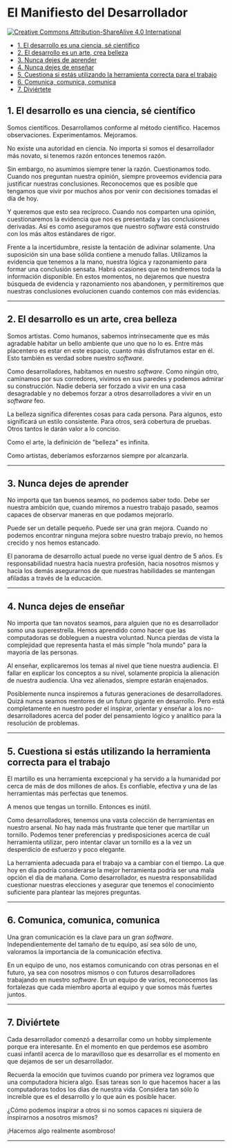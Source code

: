 # El Manifiesto del Desarrollador

[![Creative Commons Attribution-ShareAlive 4.0 International][license_img]][license_url]

<!-- toc -->

- [1. El desarrollo es una ciencia, sé científico](#1-el-desarrollo-es-una-ciencia-se-cientifico)
- [2. El desarrollo es un arte, crea belleza](#2-el-desarrollo-es-un-arte-crea-belleza)
- [3. Nunca dejes de aprender](#3-nunca-dejes-de-aprender)
- [4. Nunca dejes de enseñar](#4-nunca-dejes-de-ensenar)
- [5. Cuestiona si estás utilizando la herramienta correcta para el trabajo](#5-cuestiona-si-estas-utilizando-la-herramienta-correcta-para-el-trabajo)
- [6. Comunica, comunica, comunica](#6-comunica-comunica-comunica)
- [7. Diviértete](#7-diviertete)

<!-- tocstop -->

## 1. El desarrollo es una ciencia, sé científico

Somos científicos. Desarrollamos conforme al método científico. Hacemos
observaciones. Experimentamos. Mejoramos.

No existe una autoridad en ciencia. No importa si somos el desarrollador
más novato, si tenemos razón entonces tenemos razón.

Sin embargo, no asumimos siempre tener la razón. Cuestionamos todo.
Cuando nos preguntan nuestra opinión, siempre proveemos evidencia para
justificar nuestras conclusiones. Reconocemos que es posible que tengamos
que vivir por muchos años por venir con decisiones tomadas el día de hoy.

Y queremos que esto sea recíproco. Cuando nos comparten una opinión,
cuestionaremos la evidencia que nos es presentada y las conclusiones
derivadas. Así es como aseguramos que nuestro _software_ está construido
con los más altos estándares de rigor.

Frente a la incertidumbre, resiste la tentación de adivinar solamente.
Una suposición sin una base sólida contiene a menudo fallas. Utilizamos
la evidencia que tenemos a la mano, nuestra lógica y razonamiento para
formar una conclusión sensata. Habrá ocasiones que no tendremos toda la
información disponible. En estos momentos, no dejaremos que nuestra
búsqueda de evidencia y razonamiento nos abandonen, y permitiremos
que nuestras conclusiones evolucionen cuando contemos con más evidencias.

---

## 2. El desarrollo es un arte, crea belleza

Somos artistas. Como humanos, sabemos intrínsecamente que es más agradable
habitar un bello ambiente que uno que no lo es. Entre más placentero es estar
en este espacio, cuanto más disfrutamos estar en él. Esto también es verdad
sobre nuestro _software_.

Como desarrolladores, habitamos en nuestro _software_. Como ningún otro,
caminamos por sus corredores, vivimos en sus paredes y podemos admirar su
construcción. Nadie debería ser forzado a vivir en una casa desagradable
y no debemos forzar a otros desarrolladores a vivir en un _software_ feo.

La belleza significa diferentes cosas para cada persona. Para algunos, esto
significará un estilo consistente. Para otros, será cobertura de pruebas.
Otros tantos le darán valor a lo conciso.

Como el arte, la definición de "belleza" es infinita.

Como artistas, deberíamos esforzarnos siempre por alcanzarla.

---

## 3. Nunca dejes de aprender

No importa que tan buenos seamos, no podemos saber todo. Debe ser nuestra
ambición que, cuando miremos a nuestro trabajo pasado, seamos capaces de
observar maneras en que podamos mejorarlo.

Puede ser un detalle pequeño. Puede ser una gran mejora. Cuando no podemos
encontrar ninguna mejora sobre nuestro trabajo previo, no hemos crecido y
nos hemos estancado.

El panorama de desarrollo actual puede no verse igual dentro de 5 años. Es
responsabilidad nuestra hacia nuestra profesión, hacia nosotros mismos y
hacia los demás asegurarnos de que nuestras habilidades se mantengan
afiladas a través de la educación.

---

## 4. Nunca dejes de enseñar

No importa que tan novatos seamos, para alguien que no es desarrollador
somo una superestrella. Hemos aprendido como hacer que las computadoras
se dobleguen a nuestra voluntad. Nunca pierdas de vista la complejidad
que representa hasta el más simple "hola mundo" para la mayoría de las
personas.

Al enseñar, explicaremos los temas al nivel que tiene nuestra audiencia.
El fallar en explicar los conceptos a su nivel, solamente propicia la
alienación de nuestra audiencia. Una vez alienados, siempre estarán
enajenados.

Posiblemente nunca inspiremos a futuras generaciones de desarrolladores.
Quizá nunca seamos mentores de un futuro gigante en desarrollo. Pero está
completamente en nuestro poder el inspirar, orientar y enseñar a los
no-desarrolladores acerca del poder del pensamiento lógico y analítico para
la resolución de problemas.

---

## 5. Cuestiona si estás utilizando la herramienta correcta para el trabajo

El martillo es una herramienta excepcional y ha servido a la humanidad
por cerca de más de dos millones de años. Es confiable, efectiva y una
de las herramientas más perfectas que tenemos.

A menos que tengas un tornillo. Entonces es inútil.

Como desarrolladores, tenemos una vasta colección de herramientas en
nuestro arsenal. No hay nada más frustrante que tener que martillar un
tornillo. Podemos tener preferencias y predisposiciones acerca de cuál
herramienta utilizar, pero intentar clavar un tornillo es a la vez un
desperdicio de esfuerzo y poco elegante.

La herramienta adecuada para el trabajo va a cambiar con el tiempo. La que
hoy en día podría considerarse la mejor herramienta podría ser una mala
opción el día de mañana. Como desarrollador, es nuestra responsabilidad
cuestionar nuestras elecciones y asegurar que tenemos el conocimiento
suficiente para plantear las mejores preguntas.

---

## 6. Comunica, comunica, comunica

Una gran comunicación es la clave para un gran _software_. Independientemente
del tamaño de tu equipo, así sea sólo de uno, valoramos la importancia de la
comunicación efectiva.

En un equipo de uno, nos estamos comunicando con otras personas en el futuro,
ya sea con nosotros mismos o con futuros desarrolladores trabajando en
nuestro _software_. En un equipo de varios, reconocemos las fortalezas que
cada miembro aporta al equipo y que somos más fuertes juntos.

---

## 7. Diviértete

Cada desarrollador comenzó a desarrollar como un hobby simplemente porque
era interesante. En el momento en que perdemos ese asombro cuasi infantil
acerca de lo maravilloso que es desarrollar es el momento en que dejamos de
ser un desarrollador.

Recuerda la emoción que tuvimos cuando por primera vez logramos que una
computadora hiciera algo. Esas tareas son lo que hacemos hacer a las
computadoras todos los días de nuestra vida. Considera tan sólo lo
increíble que es el desarrollo y lo que aún es posible hacer.

¿Cómo podemos inspirar a otros si no somos capaces ni siquiera de inspirarnos
a nosotros mismos?

¡Hacemos algo realmente asombroso!

---

[license_img]: https://licensebuttons.net/l/by-sa/4.0/88x31.png

[license_url]: https://creativecommons.org/licenses/by-sa/4.0
